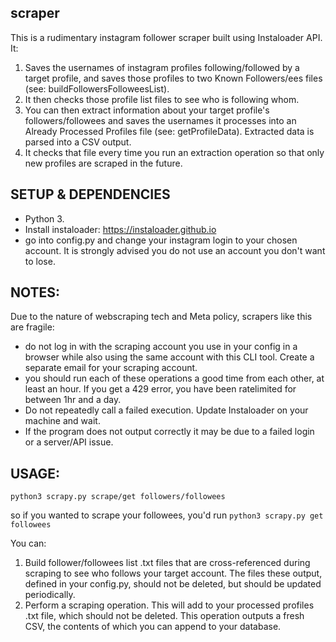## scraper

This is a rudimentary instagram follower scraper built using Instaloader API. It:
1. Saves the usernames of instagram profiles following/followed by a target profile, and saves those profiles to two Known Followers/ees files (see: buildFollowersFolloweesList).  
2. It then checks those profile list files to see who is following whom.  
3. You can then extract information about your target profile's followers/followees and saves the usernames it processes into an Already Processed Profiles file (see: getProfileData). Extracted data is parsed into a CSV output.  
4. It checks that file every time you run an extraction operation so that only new profiles are scraped in the future.  

## SETUP & DEPENDENCIES
- Python 3.
- Install instaloader: https://instaloader.github.io
- go into config.py and change your instagram login to your chosen account. It is strongly advised you do not use an account you don't want to lose. 

## NOTES:
Due to the nature of webscraping tech and Meta policy, scrapers like this are fragile:
- do not log in with the scraping account you use in your config in a browser while also using the same account with this CLI tool. Create a separate email for your scraping account.
- you should run each of these operations a good time from each other, at least an hour. If you get a 429 error, you have been ratelimited for between 1hr and a day.
- Do not repeatedly call a failed execution. Update Instaloader on your machine and wait.
- If the program does not output correctly it may be due to a failed login or a server/API issue.

## USAGE:

`python3 scrapy.py scrape/get followers/followees`    

so if you wanted to scrape your followees, you'd run `python3 scrapy.py get followees`

You can:  
1. Build follower/followees list .txt files that are cross-referenced during scraping to see who follows your target account. The files these output, defined in your config.py, should not be deleted, but should be updated periodically. 
2. Perform a scraping operation. This will add to your processed profiles .txt file, which should not be deleted. This operation outputs a fresh CSV, the contents of which you can append to your database.

